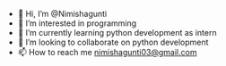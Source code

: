 - 👋 Hi, I’m @Nimishagunti
- 👀 I’m interested in programming
- 🌱 I’m currently learning python development as intern
- 💞️ I’m looking to collaborate on python development
- 📫 How to reach me nimishagunti03@gmail.com

<!---
Nimishagunti/Nimishagunti is a ✨ special ✨ repository because its `README.md` (this file) appears on your GitHub profile.
You can click the Preview link to take a look at your changes.
--->
